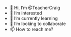 - 👋 Hi, I’m @TeacherCraig
- 👀 I’m interested
- 🌱 I’m currently learning
- 💞️ I’m looking to collaborate
- 📫 How to reach me?

<!---
IT by Mind Teacher by Heart
--->
